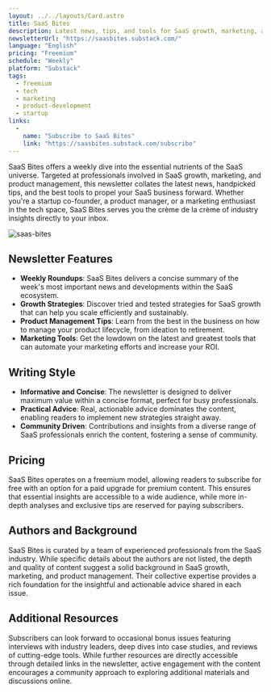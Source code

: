 ```yaml
---
layout: ../../layouts/Card.astro
title: SaaS Bites
description: Latest news, tips, and tools for SaaS growth, marketing, and product management.
newsletterUrl: "https://saasbites.substack.com/"
language: "English"
pricing: "Freemium"
schedule: "Weekly"
platform: "Substack"
tags:
  - freemium
  - tech
  - marketing
  - product-development
  - startup
links:
  -
    name: "Subscribe to SaaS Bites"
    link: "https://saasbites.substack.com/subscribe"
---
```


SaaS Bites offers a weekly dive into the essential nutrients of the SaaS universe. Targeted at professionals involved in SaaS growth, marketing, and product management, this newsletter collates the latest news, handpicked tips, and the best tools to propel your SaaS business forward. Whether you're a startup co-founder, a product manager, or a marketing enthusiast in the tech space, SaaS Bites serves you the crème de la crème of industry insights directly to your inbox.

![saas-bites](images/saas-bites.webp)

## Newsletter Features
- **Weekly Roundups**: SaaS Bites delivers a concise summary of the week's most important news and developments within the SaaS ecosystem.
- **Growth Strategies**: Discover tried and tested strategies for SaaS growth that can help you scale efficiently and sustainably.
- **Product Management Tips**: Learn from the best in the business on how to manage your product lifecycle, from ideation to retirement.
- **Marketing Tools**: Get the lowdown on the latest and greatest tools that can automate your marketing efforts and increase your ROI.

## Writing Style
- **Informative and Concise**: The newsletter is designed to deliver maximum value within a concise format, perfect for busy professionals.
- **Practical Advice**: Real, actionable advice dominates the content, enabling readers to implement new strategies straight away.
- **Community Driven**: Contributions and insights from a diverse range of SaaS professionals enrich the content, fostering a sense of community.

## Pricing
SaaS Bites operates on a freemium model, allowing readers to subscribe for free with an option for a paid upgrade for premium content. This ensures that essential insights are accessible to a wide audience, while more in-depth analyses and exclusive tips are reserved for paying subscribers.

## Authors and Background
SaaS Bites is curated by a team of experienced professionals from the SaaS industry. While specific details about the authors are not listed, the depth and quality of content suggest a solid background in SaaS growth, marketing, and product management. Their collective expertise provides a rich foundation for the insightful and actionable advice shared in each issue.

## Additional Resources
Subscribers can look forward to occasional bonus issues featuring interviews with industry leaders, deep dives into case studies, and reviews of cutting-edge tools. While further resources are directly accessible through detailed links in the newsletter, active engagement with the content encourages a community approach to exploring additional materials and discussions online.